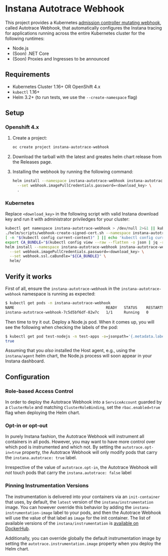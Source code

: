 # Instana Autotrace Webhook

This project provides a Kubernetes [admission controller mutating webhook](https://kubernetes.io/blog/2019/03/21/a-guide-to-kubernetes-admission-controllers/), called Autotrace Webhook, that automatically configures the Instana tracing for applications running across the entire Kubernetes cluster for the following runtimes:

* Node.js
* (Soon) .NET Core
* (Soon) Proxies and Ingresses to be announced

## Requirements

- Kubernetes Cluster 1.16+ OR OpenShift 4.x
- `kubectl` 1.16+
- Helm 3.2+ (to run tests, we use the `--create-namespace` flag)

## Setup

### Openshift 4.x

1. Create a project:

   ```bash
   oc create project instana-autotrace-webhook
   ```

2. Download the tarball with the latest and greates helm chart release from the Releases page.

3. Installing the webhook by running the following command:

   ```bash
   helm install --namespace instana-autotrace-webhook instana-autotrace-webhook \
     --set webhook.imagePullCredentials.password=<download_key> \
     .
   ```

### Kubernetes

Replace `<download_key>` in the following script with valid Instana download key and run it with administrator priviledges for your cluster:

```bash
kubectl get namespace instana-autotrace-webhook > /dev/null 2>&1 || kubectl create namespace instana-autotrace-webhook
./helm/scripts/webhook-create-signed-cert.sh --namespace instana-autotrace-webhook --service instana-autotrace-webhook --secret instana-autotrace-webhook-certs
[ -n "$(kubectl config current-context)" ] || echo 'kubectl config current-context is not set!'
export CA_BUNDLE="$(kubectl config view --raw --flatten -o json | jq -r '.clusters[] | select(.name == "'$(kubectl config current-context)'") | .cluster."certificate-authority-data"')"
helm install --namespace instana-autotrace-webhook instana-autotrace-webhook \
  --set webhook.imagePullCredentials.password=<download_key> \
  --set webhook.ssl.caBundle="${CA_BUNDLE}" \
  helm/
```

## Verify it works

First of all, ensure the `instana-autotrace-webhook` in the `instana-autotrace-webhook` namespace is running as expected:

```bash
$ kubectl get pods -n instana-autotrace-webhook
NAME                                         READY   STATUS    RESTARTS   AGE
instana-autotrace-webhook-7c5d5bf6df-82w7c   1/1     Running   0          12m
```

Then time to try it out.
Deploy a Node.js pod.
When it comes up, you will see the following when checking the labels of the pod:

```bash
$ kubectl get pod test-nodejs -n test-apps -o=jsonpath='{.metadata.labels.instana-autotrace-applied}'
true
```

Assuming that you _also_ installed the Host agent, e.g., using the `instana/agent` helm chart, the Node.js process will soon appear in your Instana dashboard.

## Configuration

### Role-based Access Control

In order to deploy the Autotrace Webhook into a `ServiceAccount` guarded by a `ClusterRole` and matching `ClusterRoleBinding`, set the `rbac.enabled=true` flag when deploying the Helm chart.

### Opt-in or opt-out

In purely Instana fashion, the Autotrace Webhook will instrument all containers in all pods.
However, you may want to have more control over which pod is instrumented and which not.
By setting the `autotrace.opt-in=true` property, the Autotrace Webhook will only modify pods that carry the `instana.autotrace: true` label.

Irrespective of the value of `autotrace.opt-in`, the Autotrace Webhook will _not_ touch pods that carry the `instana.autotrace: false` label

### Pinning Instrumentation Versions

The instrumentation is delivered into your containers via an `init-container` that uses, by default, the `latest` version of the `instana/instrumentation` image.
You can however override this behavior by adding the `instana-instrumentation-image` label to your pods, and then the Autotrace Webhook will use the value of that label as `image` for the init container.
The list of available versions of the `instana/instrumentation` is [available on DockerHub](https://hub.docker.com/v2/repositories/instana/instrumentation/tags).

Additionally, you can override globally the default instrumentation image by setting the `autotrace.instrumentation.image` property when you deploy the Helm chart.
